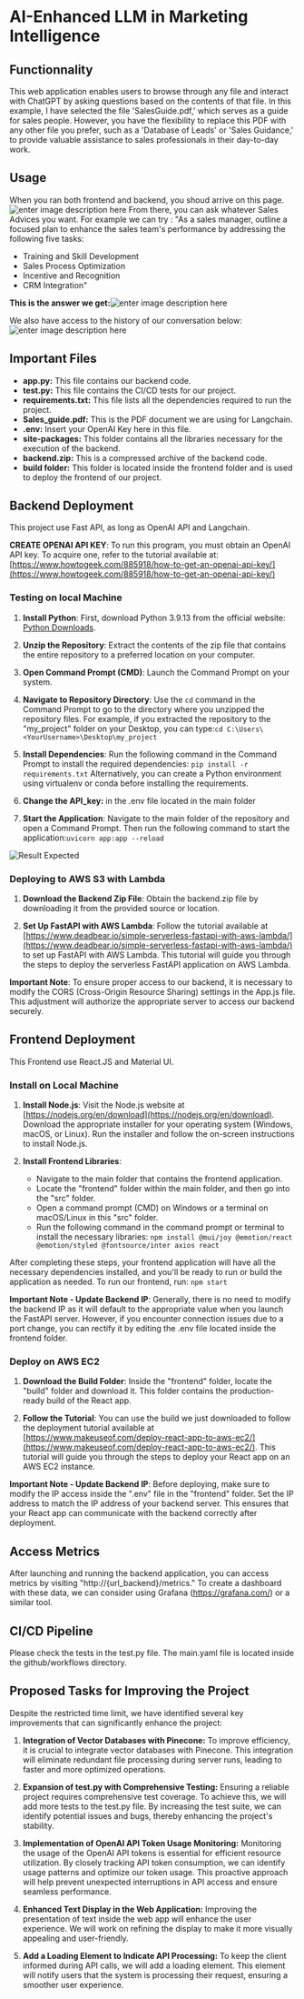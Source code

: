 ﻿# AI-Enhanced LLM in Marketing Intelligence

## Functionnality

This web application enables users to browse through any file and interact with ChatGPT by asking questions based on the contents of that file. In this example, I have selected the file 'SalesGuide.pdf,' which serves as a guide for sales people. However, you have the flexibility to replace this PDF with any other file you prefer, such as a 'Database of Leads' or 'Sales Guidance,' to provide valuable assistance to sales professionals in their day-to-day work.

## Usage

When you ran both frontend and backend, you shoud arrive on this page.
![enter image description here](https://image.noelshack.com/fichiers/2023/31/3/1690964666-mainpage.png)
From there, you can ask whatever Sales Advices you want. For example we can try :
"As a sales manager, outline a focused plan to enhance the sales team's performance by addressing the following five tasks:
- Training and Skill Development
- Sales Process Optimization
- Incentive and Recognition
- CRM Integration"

**This is the answer we get:**![enter image description here](https://image.noelshack.com/fichiers/2023/31/3/1690965800-result.png)

We also have access to the history of our conversation below:
![enter image description here](https://image.noelshack.com/fichiers/2023/31/3/1690965868-history.png)


## Important Files

-   **app.py:** This file contains our backend code.
-   **test.py:** This file contains the CI/CD tests for our project.
-   **requirements.txt:** This file lists all the dependencies required to run the project.
-   **Sales_guide.pdf:** This is the PDF document we are using for Langchain.
-   **.env:** Insert your OpenAI Key here in this file.
-   **site-packages:** This folder contains all the libraries necessary for the execution of the backend.
-   **backend.zip:** This is a compressed archive of the backend code.
-   **build folder:** This folder is located inside the frontend folder and is used to deploy the frontend of our project.
 

## Backend Deployment

This project use Fast API, as long as OpenAI API and Langchain.

**CREATE OPENAI API KEY**: To run this program, you must obtain an OpenAI API key. To acquire one, refer to the tutorial available at: [https://www.howtogeek.com/885918/how-to-get-an-openai-api-key/](https://www.howtogeek.com/885918/how-to-get-an-openai-api-key/)

### Testing on local Machine

1. **Install Python**: First, download Python 3.9.13 from the official website: [Python Downloads](https://www.python.org/downloads/release/python-3913/).

2.  **Unzip the Repository**: Extract the contents of the zip file that contains the entire repository to a preferred location on your computer.

3.  **Open Command Prompt (CMD)**: Launch the Command Prompt on your system.

4.  **Navigate to Repository Directory**: Use the `cd` command in the Command Prompt to go to the directory where you unzipped the repository files. For example, if you extracted the repository to the "my_project" folder on your Desktop, you can type:`cd C:\Users\<YourUsername>\Desktop\my_project`

5. **Install Dependencies**: Run the following command in the Command Prompt to install the required dependencies: `pip install -r requirements.txt` 	  Alternatively, you can create a Python environment using virtualenv or conda before installing the requirements.
7. **Change the API_key:** in the .env file located in the main folder

8.  **Start the Application**: Navigate to the main folder of the repository and open a Command Prompt. Then run the following command to start the application:`uvicorn app:app --reload`

 ![Result Expected](https://image.noelshack.com/fichiers/2023/31/3/1690955883-screenshot-6.png)

### Deploying to AWS S3 with Lambda

1.  **Download the Backend Zip File**: Obtain the backend.zip file by downloading it from the provided source or location.
    
2.  **Set Up FastAPI with AWS Lambda**: Follow the tutorial available at [https://www.deadbear.io/simple-serverless-fastapi-with-aws-lambda/](https://www.deadbear.io/simple-serverless-fastapi-with-aws-lambda/) to set up FastAPI with AWS Lambda. This tutorial will guide you through the steps to deploy the serverless FastAPI application on AWS Lambda.

**Important Note**: To ensure proper access to our backend, it is necessary to modify the CORS (Cross-Origin Resource Sharing) settings in the App.js file. This adjustment will authorize the appropriate server to access our backend securely.


## Frontend Deployment 

This Frontend use React.JS and Material UI.
### Install on Local Machine

1.  **Install Node.js**: Visit the Node.js website at [https://nodejs.org/en/download](https://nodejs.org/en/download). Download the appropriate installer for your operating system (Windows, macOS, or Linux). Run the installer and follow the on-screen instructions to install Node.js.
    
2.  **Install Frontend Libraries**:
    
    -   Navigate to the main folder that contains the frontend application.
    -   Locate the "frontend" folder within the main folder, and then go into the "src" folder.
    -   Open a command prompt (CMD) on Windows or a terminal on macOS/Linux in this "src" folder.
    -   Run the following command in the command prompt or terminal to install the necessary libraries:
    `npm install @mui/joy @emotion/react @emotion/styled @fontsource/inter axios react`


After completing these steps, your frontend application will have all the necessary dependencies installed, and you'll be ready to run or build the application as needed.
To run our frontend, run:  `npm start`

**Important Note - Update Backend IP**: Generally, there is no need to modify the backend IP as it will default to the appropriate value when you launch the FastAPI server. However, if you encounter connection issues due to a port change, you can rectify it by editing the .env file located inside the frontend folder.

### Deploy on AWS EC2

1.  **Download the Build Folder**: Inside the "frontend" folder, locate the "build" folder and download it. This folder contains the production-ready build of the React app.
    
2.  **Follow the Tutorial**: You can use the build we just downloaded to follow the deployment tutorial available at [https://www.makeuseof.com/deploy-react-app-to-aws-ec2/](https://www.makeuseof.com/deploy-react-app-to-aws-ec2/). This tutorial will guide you through the steps to deploy your React app on an AWS EC2 instance.
    
**Important Note - Update Backend IP**: Before deploying, make sure to modify the IP access inside the ".env" file in the "frontend" folder. Set the IP address to match the IP address of your backend server. This ensures that your React app can communicate with the backend correctly after deployment.



## Access Metrics

After launching and running the backend application, you can access metrics by visiting "http://{url_backend}/metrics." To create a dashboard with these data, we can consider using Grafana (https://grafana.com/) or a similar tool.

## CI/CD Pipeline

Please check the tests in the test.py file. The main.yaml file is located inside the github/workflows directory.


##   Proposed Tasks for Improving the Project

Despite the restricted time limit, we have identified several key improvements that can significantly enhance the project:

1.  **Integration of Vector Databases with Pinecone:** To improve efficiency, it is crucial to integrate vector databases with Pinecone. This integration will eliminate redundant file processing during server runs, leading to faster and more optimized operations.
    
2.  **Expansion of test.py with Comprehensive Testing:** Ensuring a reliable project requires comprehensive test coverage. To achieve this, we will add more tests to the test.py file. By increasing the test suite, we can identify potential issues and bugs, thereby enhancing the project's stability.
    
3.  **Implementation of OpenAI API Token Usage Monitoring:** Monitoring the usage of the OpenAI API tokens is essential for efficient resource utilization. By closely tracking API token consumption, we can identify usage patterns and optimize our token usage. This proactive approach will help prevent unexpected interruptions in API access and ensure seamless performance.
    
4.  **Enhanced Text Display in the Web Application:** Improving the presentation of text inside the web app will enhance the user experience. We will work on refining the display to make it more visually appealing and user-friendly.
    
5.  **Add a Loading Element to Indicate API Processing:** To keep the client informed during API calls, we will add a loading element. This element will notify users that the system is processing their request, ensuring a smoother user experience.

